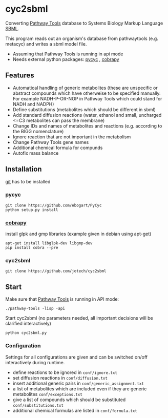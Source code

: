 # cyc2sbml

Converting [Pathway Tools](http://brg.ai.sri.com/ptools/) database to Systems Biology Markup Language [SBML](http://sbml.org/).

This program reads out an organism's database from pathwaytools (e.g. metacyc) and writes a sbml model file.
- Assuming that Pathway Tools is running in api mode
- Needs external python packages: [pycyc](https://github.com/ebogart/PyCyc) , [cobrapy](https://github.com/opencobra/cobrapy)


## Features
- Automatical handling of generic metabolites (these are unspecific or abstract compounds which have otherweise to be specified manually. For example NADH-P-OR-NOP in Pathway Tools which could stand for NADH and NADPH)
- Define substitutions (metabolites which should be different in sbml)
- Add standard diffusion reactions (water, ethanol and small, uncharged <=C3 metabolites can pass the membrane)
- Change IDs and names of metabolites and reactions (e.g. according to the BIGG nomenclature)
- Ignore reaction that are not important in the metabolism
- Change Pathway Tools gene names
- Additional chemical formula for compunds
- Autofix mass balance


## Installation
[git](http://git-scm.com/) has to be installed

### [pycyc](https://github.com/ebogart/PyCyc)
```
git clone https://github.com/ebogart/PyCyc
python setup.py install
```

### [cobrapy](https://github.com/opencobra/cobrapy)
install glpk and gmp libraries (example given in debian using apt-get)
```
apt-get install libglpk-dev libgmp-dev
pip install cobra --pre
```

### cyc2sbml
```
git clone https://github.com/jotech/cyc2sbml
```

## Start

Make sure that [Pathway Tools](http://brg.ai.sri.com/ptools/) is running in API mode:
```
./pathway-tools -lisp -api
```
Start cyc2sbml (no parameters needed, all important decisions will be clarified interactively)
```
python cyc2sbml.py
```

### Configuration
Settings for all configurations are given and can be switched on/off interactively during runtime.

- define reactions to be ignored in ```conf/ignore.txt```
- set diffusion reactions in ```conf/diffusion.txt```
- insert additional generic pairs in ```conf/generic_assignment.txt```
- a list of metabolites which are included even if they are generic metabolites ```conf/exceptions.txt```
- give a list of compounds which should be substituted ```conf/substitutions.txt```
- additional chemical formulas are listed in ``conf/formula.txt``
